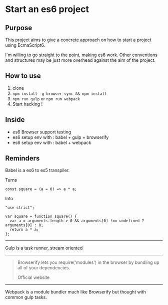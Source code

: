 # Start an es6 project

## Purpose

This project aims to give a concrete approach on how to start a project using EcmaScript6.

I'm willing to go straight to the point, making es6 work.
Other conventions and structures may be just more overhead against the aim of the project.

## How to use

1. clone
2. `npm install -g browser-sync && npm install`
3. `npm run gulp` or `npm run webpack`
4. Start hacking !

## Inside

* es6 Browser support testing
* es6 setup env with : babel + gulp + browserify
* es6 setup env with : babel + webpack


## Reminders

Babel is a es6 to es5 transpiler.

Turns
```
const square = (a = 0) => a * a;
```
Into
```
"use strict";

var square = function square() {
  var a = arguments.length > 0 && arguments[0] !== undefined ? arguments[0] : 0;
  return a * a;
};
```
___

Gulp is a task runner, stream oriented

___

> Browserify lets you require('modules') in the browser by bundling up all of your dependencies.
>
> Official website

___

Webpack is a module bundler much like Browserify but thought with common gulp tasks.